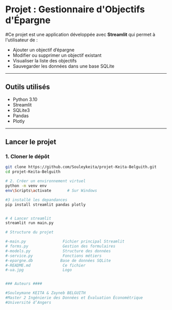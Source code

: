 # Projet : Gestionnaire d'Objectifs d'Épargne

#Ce projet est une application développée avec **Streamlit** qui permet à l'utilisateur de :

- Ajouter un objectif d’épargne
- Modifier ou supprimer un objectif existant
- Visualiser la liste des objectifs
- Sauvegarder les données dans une base SQLite

---

##  Outils utilisés

- Python 3.10
- Streamlit
- SQLite3
- Pandas
- Plotly

---

## Lancer le projet

### 1. Cloner le dépôt

```bash
git clone https://github.com/Souleykeita/projet-Keita-Belguith.git
cd projet-Keita-Belguith

# 2. Créer un environnement virtuel
python -m venv env
env\Scripts\activate       # Sur Windows

#3 installé les depandances
pip install streamlit pandas plotly


# 4 Lancer streamlit
streamlit run main.py

# Structure du projet

#-main.py                Fichier principal Streamlit
# forms.py               Gestion des formulaires
#-models.py              Structure des données
#-service.py             Fonctions métiers
#-epargne.db            Base de données SQLite
#-README.md              Ce fichier
#-ua.jpg                 Logo


### Auteurs ####

#Souleymane KEITA & Zayneb BELGUITH
#Master 2 Ingénierie des Données et Évaluation Économétrique
#Université d’Angers